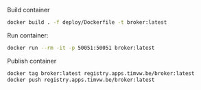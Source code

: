 
Build container

```bash
docker build . -f deploy/Dockerfile -t broker:latest
```

Run container:

```bash
docker run --rm -it -p 50051:50051 broker:latest
```

Publish container

```bash
docker tag broker:latest registry.apps.timvw.be/broker:latest
docker push registry.apps.timvw.be/broker:latest
```